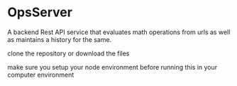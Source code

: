 # OpsServer
A backend Rest API service that evaluates math operations from urls as well as maintains a history for the same.



clone the repository or download the files

make sure you setup your node environment before running this in your computer environment

